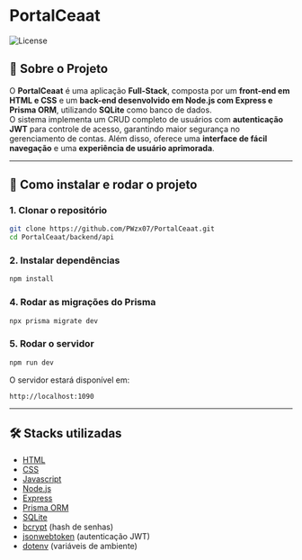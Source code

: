 # PortalCeaat

![License](https://img.shields.io/badge/license-NCOSL--v1.0-blue)

## 📌 Sobre o Projeto
O **PortalCeaat** é uma aplicação **Full-Stack**, composta por um **front-end em HTML e CSS** e um **back-end desenvolvido em Node.js com Express e Prisma ORM**, utilizando **SQLite** como banco de dados.  
O sistema implementa um CRUD completo de usuários com **autenticação JWT** para controle de acesso, garantindo maior segurança no gerenciamento de contas. Além disso, oferece uma **interface de fácil navegação** e uma **experiência de usuário aprimorada**.

---

## 🚀 Como instalar e rodar o projeto

### 1. Clonar o repositório
```bash
git clone https://github.com/PWzx07/PortalCeaat.git
cd PortalCeaat/backend/api
```

### 2. Instalar dependências
```bash
npm install
```

### 4. Rodar as migrações do Prisma
```bash
npx prisma migrate dev
```

### 5. Rodar o servidor
```bash
npm run dev
```

O servidor estará disponível em:
```
http://localhost:1090
```

---

## 🛠️ Stacks utilizadas
- [HTML]()
- [CSS]()
- [Javascript]()
- [Node.js](https://nodejs.org/)  
- [Express](https://expressjs.com/)  
- [Prisma ORM](https://www.prisma.io/)  
- [SQLite](https://www.sqlite.org/)  
- [bcrypt](https://www.npmjs.com/package/bcrypt) (hash de senhas)  
- [jsonwebtoken](https://www.npmjs.com/package/jsonwebtoken) (autenticação JWT)  
- [dotenv](https://www.npmjs.com/package/dotenv) (variáveis de ambiente)  

